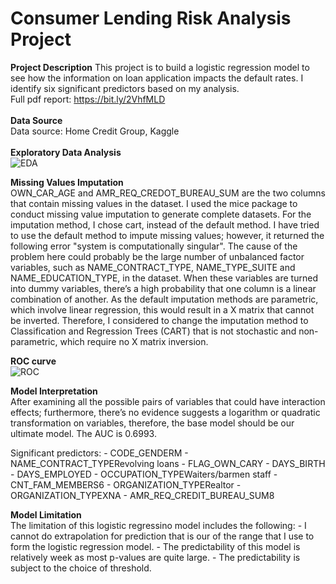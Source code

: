 # Consumer Lending Risk Analysis Project
**Project Description**
This project is to build a logistic regression model to see how the information on loan application impacts the default rates.
I identify six significant predictors based on my analysis.
<br>
Full pdf report: https://bit.ly/2VhfMLD
<br>
<br>
**Data Source** <br>
Data source: Home Credit Group, Kaggle
<br>
<br>
**Exploratory Data Analysis** <br>
![EDA](https://github.com/WilliamWJHuang/Consumer-Lending-Risk-Analysis-Project-in-R/blob/master/Exploratory%20Data%20Analysis.png)


**Missing Values Imputation** <br>
OWN_CAR_AGE and AMR_REQ_CREDOT_BUREAU_SUM are the two columns that contain missing values in the dataset. I used the mice package to conduct missing value imputation to generate complete datasets. For the imputation method, I chose cart, instead of the default method. I have tried to use the default method to impute missing values; however, it returned the following error "system is computationally singular". The cause of the problem here could probably be the large number of unbalanced factor variables, such as NAME_CONTRACT_TYPE,  NAME_TYPE_SUITE and NAME_EDUCATION_TYPE, in the dataset. When these variables are turned into dummy variables, there’s a high probability that one column is a linear combination of another. As the default imputation methods are parametric, which involve linear regression, this would result in a X matrix that cannot be inverted. Therefore, I considered to change the imputation method to Classification and Regression Trees (CART) that is not stochastic and non-parametric, which require no X matrix inversion.


**ROC curve** <br>
![ROC](https://github.com/WilliamWJHuang/Consumer-Lending-Risk-Analysis-Project-in-R/blob/master/ROC%20curve.png)

**Model Interpretation** <br>
After examining all the possible pairs of variables that could have interaction effects; furthermore, there’s no evidence suggests a logarithm or quadratic transformation on variables, therefore, the base model should be our ultimate model. The AUC is 0.6993.

Significant predictors: - CODE_GENDERM - NAME_CONTRACT_TYPERevolving loans - FLAG_OWN_CARY - DAYS_BIRTH - DAYS_EMPLOYED - OCCUPATION_TYPEWaiters/barmen staff - CNT_FAM_MEMBERS6 - ORGANIZATION_TYPERealtor - ORGANIZATION_TYPEXNA - AMR_REQ_CREDIT_BUREAU_SUM8

**Model Limitation** <br>
The limitation of this logistic regressino model includes the following: - I cannot do extrapolation for prediction that is our of the range that I use to form the logistic regression model. - The predictability of this model is relatively week as most p-values are quite large. - The predictability is subject to the choice of threshold.
